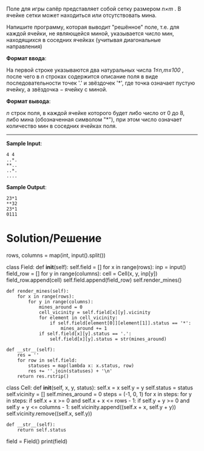 Поле для игры сапёр представляет собой сетку размером *n×m*
. В ячейке сетки может находиться или отсутствовать мина. 

Напишите программу, которая выводит "решённое" поле, т.е. для каждой ячейки, не являющейся миной, указывается число мин, находящихся в соседних ячейках (учитывая диагональные направления)

**Формат ввода**:

На первой строке указываются два натуральных числа *1≤n,m≤100*
, после чего в *n* строках содержится описание поля в виде последовательности точек '.' и звёздочек '*', где точка означает пустую ячейку, а звёздочка − ячейку с миной.

**Формат вывода**:

*n* строк поля, в каждой ячейке которого будет либо число от 0 до 8, либо мина (обозначенная символом "*"), при этом число означает количество мин в соседних ячейках поля.

---

**Sample Input**:

```
4 4
..*.
**..
..*.
....
```

**Sample Output**:

```
23*1
**32
23*1
0111
```

# Solution/Решение

rows, columns = map(int, input().split())


class Field:
    def __init__(self):
        self.field = []
        for x in range(rows):
            inp = input()
            field_row = []
            for y in range(columns):
                cell = Cell(x, y, inp[y])
                field_row.append(cell)
            self.field.append(field_row)
        self.render_mines()

    def render_mines(self):
        for x in range(rows):
            for y in range(columns):
                mines_around = 0
                cell_vicinity = self.field[x][y].vicinity
                for element in cell_vicinity:
                    if self.field[element[0]][element[1]].status == '*':
                        mines_around += 1
                if self.field[x][y].status == '.':
                    self.field[x][y].status = str(mines_around)

    def __str__(self):
        res = ''
        for row in self.field:
            statuses = map(lambda x: x.status, row)
            res += ''.join(statuses) + '\n'
        return res.rstrip()


class Cell:
    def __init__(self, x, y, status):
        self.x = x
        self.y = y
        self.status = status
        self.vicinity = []
        self.mines_around = 0
        steps = (-1, 0, 1)
        for x in steps:
            for y in steps:
                if self.x + x >= 0 and self.x + x <= rows - 1:
                    if self.y + y >= 0 and self.y + y <= columns - 1:
                        self.vicinity.append((self.x + x, self.y + y))
        self.vicinity.remove((self.x, self.y))

    def __str__(self):
        return self.status


field = Field()
print(field)
